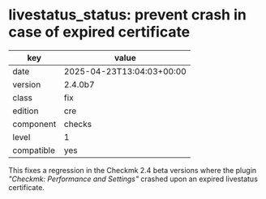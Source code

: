 [//]: # (werk v2)
# livestatus_status: prevent crash in case of expired certificate

key        | value
---------- | ---
date       | 2025-04-23T13:04:03+00:00
version    | 2.4.0b7
class      | fix
edition    | cre
component  | checks
level      | 1
compatible | yes

This fixes a regression in the Checkmk 2.4 beta versions where the plugin _"Checkmk: Performance and Settings"_ crashed upon an expired livestatus certificate.

